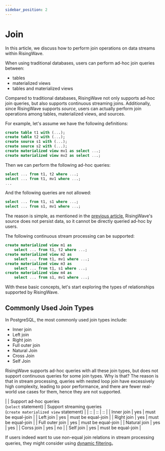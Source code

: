 ```yaml
---
sidebar_position: 2
---
```


# Join

In this article, we discuss how to perform join operations on data streams within RisingWave.

When using traditional databases, users can perform ad-hoc join queries between:

* tables
* materialized views
* tables and materialized views

Compared to traditional databases, RisingWave not only supports ad-hoc join queries, but also supports continuous streaming joins. Additionally, since RisingWave supports _source_, users can actually perform join operations among tables, materialized views, and sources.

For example, let's assume we have the following definitions:

```sql
create table t1 with (...);
create table t2 with (...);
create source s1 with (...);
create source s2 with (...);
create materialized view mv1 as select ...;
create materialized view mv2 as select ...;
```

Then we can perform the following ad-hoc queries:

```sql
select ... from t1, t2 where ...;
select ... from t1, mv1 where ...;
...
```

And the following queries are not allowed:


```sql
select ... from t1, s1 where ...;
select ... from s1, mv1 where ...;
```

The reason is simple, as mentioned in the [previous article](../basics/ingestion), RisingWave's source does not persist data, so it cannot be directly queried ad-hoc by users.

The following continuous stream processing can be supported:
```sql
create materialized view m1 as 
	select ... from t1, t2 where ...;
create materialized view m2 as 
	select ... from t1, mv1 where ...;
create materialized view m3 as 
	select ... from t1, s1 where ...;
create materialized view m4 as 
	select ... from s1, mv1 where ...;
```

With these basic concepts, let's start exploring the types of relationships supported by RisingWave.

## Commonly Used Join Types

In PostgreSQL, the most commonly used join types include:

* Inner join
* Left join
* Right join
* Full outer join
* Natural Join
* Cross Join
* Self Join

RisingWave supports ad-hoc queries with all these join types, but does not support continuous queries for some join types. Why is that?
The reason is that in stream processing, queries with nested loop join have excessively high complexity, leading to poor performance, and there are fewer real-world use cases for them, hence they are not supported.


|  | Support ad-hoc queries<br />(`select` statement) | Support streaming queries<br />(`create materialized view` statement) |
| :: | :: | :: |
|  Inner join   | yes       | must be equal-join |
|  Left join  | yes        | must be equal-join |
|  Right join  | yes        | must be equal-join |
|  Full outer join  | yes        | must be equal-join |
|  Natural join  | yes        | yes |
|  Corss join  | yes        | no |
|  Self join  | yes        | must be equal-join |


If users indeed want to use non-equal join relations in stream processing queries, they might consider using [dynamic filtering](https://docs.risingwave.com/docs/current/sql-pattern-dynamic-filters/)。

